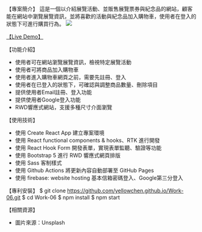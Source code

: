 【專案簡介】
這是一個以介紹展覽活動、並販售展覽票券與紀念品的網站，顧客能在網站中瀏覽展覽資訊，並將喜歡的活動與紀念品加入購物車，使用者在登入的狀態下可進行購買行為。
<img src="https://res.cloudinary.com/da85u8p5e/image/upload/v1735203382/Home_ver2_jrvx1m.jpg">

[【Live Demo】](https://yellowchen.github.io/Work-06/)

【功能介紹】
- 使用者可在網站瀏覽展覽資訊，檢視特定展覽活動
- 使用者可將商品加入購物車
- 使用者進入購物車網頁之前，需要先註冊、登入
- 使用者在已登入的狀態下，可確認與調整商品數量、刪除項目
- 提供使用者Email註冊、登入功能
- 提供使用者Google登入功能
- RWD響應式網站，支援多種尺寸介面瀏覽

【使用技術】
- 使用 Create React App 建立專案環境
- 使用 React functional components & hooks、RTK 進行開發
- 使用 React Hook Form 開發表單，實現表單監聽、驗證等功能
- 使用 Bootstrap 5 進行 RWD 響應式網頁排版
- 使用 Sass 客制樣式
- 使用 Github Actions 將更新內容自動部署至 GitHub Pages
- 使用 firebase: website hosting 基本信箱密碼登入、Google第三分登入

【專利安裝】
$ git clone https://github.com/yellowchen.github.io/Work-06.git
$ cd Work-06
$ npm install
$ npm start


【相關資源】
- 圖片來源：Unsplash
